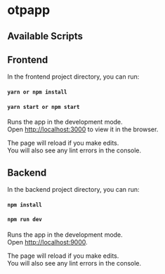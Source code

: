 # otpapp

## Available Scripts 

## Frontend

In the frontend project directory, you can run:

#### `yarn or npm install`
#### `yarn start or npm start`
Runs the app in the development mode.\
Open [http://localhost:3000](http://localhost:3000) to view it in the browser.

The page will reload if you make edits.\
You will also see any lint errors in the console.

## Backend

In the backend project directory, you can run:

#### `npm install`
#### `npm run dev`

Runs the app in the development mode.\
Open [http://localhost:9000](http://localhost:9000).

The page will reload if you make edits.\
You will also see any lint errors in the console.
